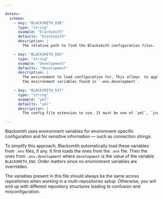 ```yaml
---

dotenv:
  schema:
    - key: "BLACKSMITH_DIR"
      type: "string"
      example: "blacksmith"
      defaults: "blacksmith"
      description: |
        The relative path to find the Blacksmith configuration files.

    - key: "BLACKSMITH_ENV"
      type: "string"
      example: "development"
      defaults: "development"
      description: |
        The environment to load configuration for. This allows  to apply
        the environment variables found in `.env.development`.

    - key: "BLACKSMITH_EXT"
      type: "string"
      example: "yml"
      defaults: "yml"
      description: |
        The config file extension to use. It must be one of `yml`, `json`.

---
```


Blacksmith uses environment variables for environment-specific configuration and
for sensitive information — such as connection strings.

To simplify this approach, Blacksmith automatically load these variables from
`.env` files, if any. It first loads the ones from the `.env` file. Then the ones
from `.env.development` where `development` is the value of the variable
`BLACKSMITH_ENV`. Order matters since no environment variables are overridden.

The variables present in this file should always be the same across repositories
when working in a multi-repositories setup. Otherwise, you will end up with
different repository structures leading to confusion and misconfiguration. 
